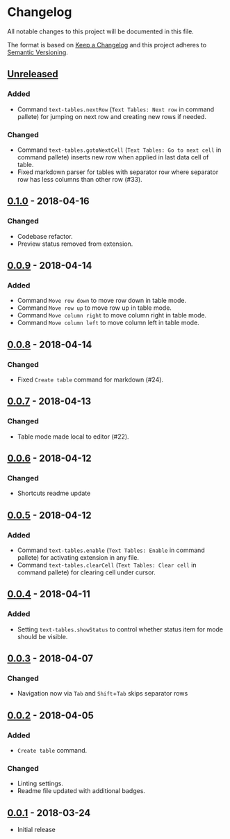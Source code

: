 # Changelog

All notable changes to this project will be documented in this file.

The format is based on [Keep a Changelog](http://keepachangelog.com/en/1.0.0/)
and this project adheres to [Semantic Versioning](http://semver.org/spec/v2.0.0.html).

## [Unreleased]

### Added

- Command `text-tables.nextRow` (`Text Tables: Next row` in command pallete) for jumping on next row and creating new rows if needed.

### Changed

- Command `text-tables.gotoNextCell` (`Text Tables: Go to next cell` in command pallete) inserts new row when applied in last data cell of table.
- Fixed markdown parser for tables with separator row where separator row has less columns than other row (#33).

## [0.1.0] - 2018-04-16

### Changed

- Codebase refactor.
- Preview status removed from extension.

## [0.0.9] - 2018-04-14

### Added

- Command `Move row down` to move row down in table mode.
- Command `Move row up` to move row up in table mode.
- Command `Move column right` to move column right in table mode.
- Command `Move column left` to move column left in table mode.

## [0.0.8] - 2018-04-14

### Changed

- Fixed `Create table` command for markdown (#24).

## [0.0.7] - 2018-04-13

### Changed

- Table mode made local to editor (#22).

## [0.0.6] - 2018-04-12

### Changed

- Shortcuts readme update

## [0.0.5] - 2018-04-12

### Added

- Command `text-tables.enable` (`Text Tables: Enable` in command pallete) for activating extension in any file.
- Command `text-tables.clearCell` (`Text Tables: Clear cell` in command pallete) for clearing cell under cursor.

## [0.0.4] - 2018-04-11

### Added

- Setting `text-tables.showStatus` to control whether status item for mode should be visible.

## [0.0.3] - 2018-04-07

### Changed

- Navigation now via `Tab` and `Shift`+`Tab` skips separator rows

## [0.0.2] - 2018-04-05

### Added

- `Create table` command.

### Changed

- Linting settings.
- Readme file updated with additional badges.

## [0.0.1] - 2018-03-24

- Initial release

[Unreleased]: https://github.com/rpeshkov/vscode-text-tables/compare/v0.1.0...HEAD
[0.1.0]: https://github.com/rpeshkov/vscode-text-tables/compare/v0.0.9...v0.1.0
[0.0.9]: https://github.com/rpeshkov/vscode-text-tables/compare/v0.0.8...v0.0.9
[0.0.8]: https://github.com/rpeshkov/vscode-text-tables/compare/v0.0.7...v0.0.8
[0.0.7]: https://github.com/rpeshkov/vscode-text-tables/compare/v0.0.6...v0.0.7
[0.0.6]: https://github.com/rpeshkov/vscode-text-tables/compare/v0.0.5...v0.0.6
[0.0.5]: https://github.com/rpeshkov/vscode-text-tables/compare/v0.0.4...v0.0.5
[0.0.4]: https://github.com/rpeshkov/vscode-text-tables/compare/v0.0.3...v0.0.4
[0.0.3]: https://github.com/rpeshkov/vscode-text-tables/compare/v0.0.2...v0.0.3
[0.0.2]: https://github.com/rpeshkov/vscode-text-tables/compare/v0.0.1...v0.0.2
[0.0.1]: https://github.com/rpeshkov/vscode-text-tables/releases/tag/v0.0.1
